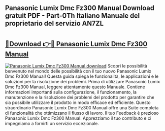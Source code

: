 ## Panasonic Lumix Dmc Fz300 Manual Download gratuit PDF - Part-0Th Italiano Manuale del proprietario del servizio AN7ZL

# <h2><a href="http://dfg8m6.blite.top/?on=Panasonic+Lumix+Dmc+Fz300+Manual">🔗Download 👉🔴 Panasonic Lumix Dmc Fz300 Manual</a></h2>

[![Panasonic Lumix Dmc Fz300 Manual download](https://i.imgur.com/lujVjoI.png)](http://dfg8m6.blite.top/?on=Panasonic+Lumix+Dmc+Fz300+Manual)
Scopri le possibilità benvenuto nel mondo delle possibilità con il tuo nuovo Panasonic Lumix Dmc Fz300 Manual! Questa guida spiega le funzionalità, le applicazioni e le soluzioni per la risoluzione dei problemi. Prima di utilizzare Panasonic Lumix Dmc Fz300 Manual, leggere attentamente questo Manuale. Contiene informazioni importanti sulla configurazione, il funzionamento, la manutenzione e la risoluzione dei problemi del prodotto per garantire che sia possibile utilizzare il prodotto in modo efficace ed efficiente. Questo straordinario Panasonic Lumix Dmc Fz300 Manual offre una Suite completa di funzionalità che ottimizzano il flusso di lavoro. Il tuo Feedback è prezioso Panasonic Lumix Dmc Fz300 Manual. Apprezziamo il tuo contributo e ci impegniamo a fornirti un servizio eccezionale.
